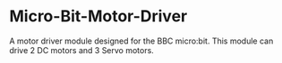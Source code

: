 # Micro-Bit-Motor-Driver
A motor driver module designed for the BBC micro:bit. This module can drive 2 DC motors and 3 Servo motors.
